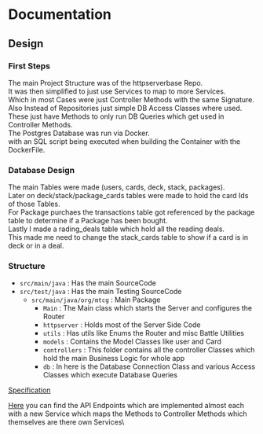 # Documentation

## Design

### First Steps

The main Project Structure was of the httpserverbase Repo.\
It was then simplified to just use Services to map to more Services.\
Which in most Cases were just Controller Methods with the same Signature.\
Also Instead of Repositories just simple DB Access Classes where used.\
These just have Methods to only run DB Queries which get used in Controller Methods.\
The Postgres Database was run via Docker.\
with an SQL script being executed when building the Container with the DockerFile.

### Database Design

The main Tables were made (users, cards, deck, stack, packages).\
Later on deck/stack/package_cards tables were made to hold the card Ids of those Tables.\
For Package purchaes the transactions table got referenced by the package table to determine if a Package has been bought.\
Lastly I made a rading_deals table which hold all the reading deals.\
This made me need to change the stack_cards table to show if a card is in deck or in a deal.


### Structure

- `src/main/java` : Has the main SourceCode
- `src/test/java` : Has the main Testing SourceCode
  - `src/main/java/org/mtcg` : Main Package
      - `Main` : The Main class which starts the Server and configures the Router
      - `httpserver` : Holds most of the Server Side Code
      - `utils` : Has utils like Enums the Router and misc Battle Utilities
      - `models` : Contains the Model Classes like user and Card
      - `controllers` : This folder contains all the controller Classes which hold the main Business Logic for whole app
      - `db` : In here is the Database Connection Class and various Access Classes which execute Database Queries

[Specification](./MTCG_Specification.pdf)

[Here](./mtcg-api.yaml) you can find the API Endpoints which are implemented almost each with a new Service which maps the Methods to Controller Methods which themselves are there own Services\


